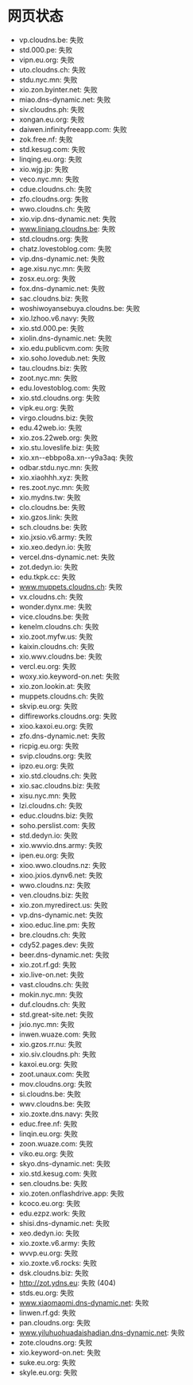 # 网页状态
- vp.cloudns.be: 失败
- std.000.pe: 失败
- vipn.eu.org: 失败
- uto.cloudns.ch: 失败
- stdu.nyc.mn: 失败
- xio.zon.byinter.net: 失败
- miao.dns-dynamic.net: 失败
- siv.cloudns.ph: 失败
- xongan.eu.org: 失败
- daiwen.infinityfreeapp.com: 失败
- zok.free.nf: 失败
- std.kesug.com: 失败
- linqing.eu.org: 失败
- xio.wjg.jp: 失败
- veco.nyc.mn: 失败
- cdue.cloudns.ch: 失败
- zfo.cloudns.org: 失败
- wwo.cloudns.ch: 失败
- xio.vip.dns-dynamic.net: 失败
- www.liniang.cloudns.be: 失败
- std.cloudns.org: 失败
- chatz.lovestoblog.com: 失败
- vip.dns-dynamic.net: 失败
- age.xisu.nyc.mn: 失败
- zosx.eu.org: 失败
- fox.dns-dynamic.net: 失败
- sac.cloudns.biz: 失败
- woshiwoyansebuya.cloudns.be: 失败
- xio.lzhoo.v6.navy: 失败
- xio.std.000.pe: 失败
- xiolin.dns-dynamic.net: 失败
- xio.edu.publicvm.com: 失败
- xio.soho.lovedub.net: 失败
- tau.cloudns.biz: 失败
- zoot.nyc.mn: 失败
- edu.lovestoblog.com: 失败
- xio.std.cloudns.org: 失败
- vipk.eu.org: 失败
- virgo.cloudns.biz: 失败
- edu.42web.io: 失败
- xio.zos.22web.org: 失败
- xio.stu.loveslife.biz: 失败
- xio.xn--ebbpo8a.xn--y9a3aq: 失败
- odbar.stdu.nyc.mn: 失败
- xio.xiaohhh.xyz: 失败
- res.zoot.nyc.mn: 失败
- xio.mydns.tw: 失败
- clo.cloudns.be: 失败
- xio.gzos.link: 失败
- sch.cloudns.be: 失败
- xio.jxsio.v6.army: 失败
- xio.xeo.dedyn.io: 失败
- vercel.dns-dynamic.net: 失败
- zot.dedyn.io: 失败
- edu.tkpk.cc: 失败
- www.muppets.cloudns.ch: 失败
- vx.cloudns.ch: 失败
- wonder.dynx.me: 失败
- vice.cloudns.be: 失败
- kenelm.cloudns.ch: 失败
- xio.zoot.myfw.us: 失败
- kaixin.cloudns.ch: 失败
- xio.wwv.cloudns.be: 失败
- vercl.eu.org: 失败
- woxy.xio.keyword-on.net: 失败
- xio.zon.lookin.at: 失败
- muppets.cloudns.ch: 失败
- skvip.eu.org: 失败
- diffireworks.cloudns.org: 失败
- xioo.kaxoi.eu.org: 失败
- zfo.dns-dynamic.net: 失败
- ricpig.eu.org: 失败
- svip.cloudns.org: 失败
- ipzo.eu.org: 失败
- xio.std.cloudns.ch: 失败
- xio.sac.cloudns.biz: 失败
- xisu.nyc.mn: 失败
- lzi.cloudns.ch: 失败
- educ.cloudns.biz: 失败
- soho.perslist.com: 失败
- std.dedyn.io: 失败
- xio.wwvio.dns.army: 失败
- ipen.eu.org: 失败
- xioo.wwo.cloudns.nz: 失败
- xioo.jxios.dynv6.net: 失败
- wwo.cloudns.nz: 失败
- ven.cloudns.biz: 失败
- xio.zon.myredirect.us: 失败
- vp.dns-dynamic.net: 失败
- xioo.educ.line.pm: 失败
- bre.cloudns.ch: 失败
- cdy52.pages.dev: 失败
- beer.dns-dynamic.net: 失败
- xio.zot.rf.gd: 失败
- xio.live-on.net: 失败
- vast.cloudns.ch: 失败
- mokin.nyc.mn: 失败
- duf.cloudns.ch: 失败
- std.great-site.net: 失败
- jxio.nyc.mn: 失败
- inwen.wuaze.com: 失败
- xio.gzos.rr.nu: 失败
- xio.siv.cloudns.ph: 失败
- kaxoi.eu.org: 失败
- zoot.unaux.com: 失败
- mov.cloudns.org: 失败
- si.cloudns.be: 失败
- wwv.cloudns.be: 失败
- xio.zoxte.dns.navy: 失败
- educ.free.nf: 失败
- linqin.eu.org: 失败
- zoon.wuaze.com: 失败
- viko.eu.org: 失败
- skyo.dns-dynamic.net: 失败
- xio.std.kesug.com: 失败
- sen.cloudns.be: 失败
- xio.zoten.onflashdrive.app: 失败
- kcoco.eu.org: 失败
- edu.ezpz.work: 失败
- shisi.dns-dynamic.net: 失败
- xeo.dedyn.io: 失败
- xio.zoxte.v6.army: 失败
- wvvp.eu.org: 失败
- xio.zoxte.v6.rocks: 失败
- dsk.cloudns.biz: 失败
- http://zot.ydns.eu: 失败 (404)
- stds.eu.org: 失败
- www.xiaomaomi.dns-dynamic.net: 失败
- linwen.rf.gd: 失败
- pan.cloudns.org: 失败
- www.yiluhuohuadaishadian.dns-dynamic.net: 失败
- zote.cloudns.org: 失败
- xio.keyword-on.net: 失败
- suke.eu.org: 失败
- skyle.eu.org: 失败
